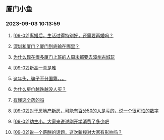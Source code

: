 ## 厦门小鱼 
### 2023-09-03 10:13:59

1. [[09-02]离婚后，生活过得特别好，还需要再婚吗？](http://bbs.xmfish.com/read-htm-tid-18064881.html)

2. [深圳和厦门？厦门到底输在哪里？](http://bbs.xmfish.com/read-htm-tid-18064842.html)

3. [为什么现在很多厦门上班的人周末都要去漳州古城玩](http://bbs.xmfish.com/read-htm-tid-18064948.html)

4. [[09-02]新高一真是难](http://bbs.xmfish.com/read-htm-tid-18064871.html)

5. [这年头，骗子不分国籍。。。](http://bbs.xmfish.com/read-htm-tid-18064846.html)

6. [为什么房价越跌越没人买？](http://bbs.xmfish.com/read-htm-tid-18064910.html)

7. [有懂这个药的吗](http://bbs.xmfish.com/read-htm-tid-18064911.html)

8. [[09-02]对于房地产新房，可能有百分50的人是亏的，说一个很可怕的数字](http://bbs.xmfish.com/read-htm-tid-18064876.html)

9. [[09-02]幼生小，大家来说说刚开学消费了多少吧](http://bbs.xmfish.com/read-htm-tid-18064940.html)

10. [[09-02]说一个薪酬的话题，这次新规对大家有影响吗？](http://bbs.xmfish.com/read-htm-tid-18064888.html)


